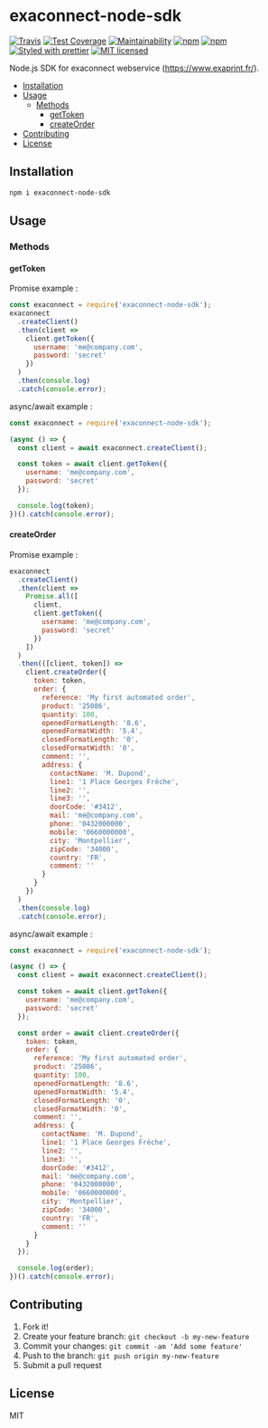 # exaconnect-node-sdk

[![Travis](https://img.shields.io/travis/kevinrambaud/exaconnect-node-sdk.svg)](https://travis-ci.org/kevinrambaud/exaconnect-node-sdk)
[![Test Coverage](https://api.codeclimate.com/v1/badges/631952378883f9a61a1a/test_coverage)](https://codeclimate.com/github/kevinrambaud/exaconnect-node-sdk/test_coverage)
[![Maintainability](https://api.codeclimate.com/v1/badges/631952378883f9a61a1a/maintainability)](https://codeclimate.com/github/kevinrambaud/exaconnect-node-sdk/maintainability)
[![npm](https://img.shields.io/npm/v/exaconnect-node-sdk.svg)](https://www.npmjs.com/package/exaconnect-node-sdk)
[![npm](https://img.shields.io/npm/dt/exaconnect-node-sdk.svg)](https://www.npmjs.com/package/exaconnect-node-sdk)
[![Styled with prettier](https://img.shields.io/badge/styled_with-prettier-ff69b4.svg)](https://github.com/prettier/prettier)
[![MIT licensed](https://img.shields.io/badge/license-MIT-blue.svg)](https://raw.githubusercontent.com/kevinrambaud/exaconnect-node-sdk/master/LICENSE)

Node.js SDK for exaconnect webservice (https://www.exaprint.fr/).

* [Installation](#installation)
* [Usage](#usage)
  * [Methods](#methods)
    * [getToken](#gettoken)
    * [createOrder](#createorder)
* [Contributing](#contributing)
* [License](#license)

## Installation

```bash
npm i exaconnect-node-sdk
```

## Usage

### Methods

#### getToken

Promise example :

```javascript
const exaconnect = require('exaconnect-node-sdk');
exaconnect
  .createClient()
  .then(client =>
    client.getToken({
      username: 'me@company.com',
      password: 'secret'
    })
  )
  .then(console.log)
  .catch(console.error);
```

async/await example :

```javascript
const exaconnect = require('exaconnect-node-sdk');

(async () => {
  const client = await exaconnect.createClient();

  const token = await client.getToken({
    username: 'me@company.com',
    password: 'secret'
  });

  console.log(token);
})().catch(console.error);
```

#### createOrder

Promise example :

```javascript
exaconnect
  .createClient()
  .then(client =>
    Promise.all([
      client,
      client.getToken({
        username: 'me@company.com',
        password: 'secret'
      })
    ])
  )
  .then(([client, token]) =>
    client.createOrder({
      token: token,
      order: {
        reference: 'My first automated order',
        product: '25086',
        quantity: 100,
        openedFormatLength: '8.6',
        openedFormatWidth: '5.4',
        closedFormatLength: '0',
        closedFormatWidth: '0',
        comment: '',
        address: {
          contactName: 'M. Dupond',
          line1: '1 Place Georges Frêche',
          line2: '',
          line3: '',
          doorCode: '#3412',
          mail: 'me@company.com',
          phone: '0432000000',
          mobile: '0660000000',
          city: 'Montpellier',
          zipCode: '34000',
          country: 'FR',
          comment: ''
        }
      }
    })
  )
  .then(console.log)
  .catch(console.error);
```

async/await example :

```javascript
const exaconnect = require('exaconnect-node-sdk');

(async () => {
  const client = await exaconnect.createClient();

  const token = await client.getToken({
    username: 'me@company.com',
    password: 'secret'
  });

  const order = await client.createOrder({
    token: token,
    order: {
      reference: 'My first automated order',
      product: '25086',
      quantity: 100,
      openedFormatLength: '8.6',
      openedFormatWidth: '5.4',
      closedFormatLength: '0',
      closedFormatWidth: '0',
      comment: '',
      address: {
        contactName: 'M. Dupond',
        line1: '1 Place Georges Frêche',
        line2: '',
        line3: '',
        doorCode: '#3412',
        mail: 'me@company.com',
        phone: '0432000000',
        mobile: '0660000000',
        city: 'Montpellier',
        zipCode: '34000',
        country: 'FR',
        comment: ''
      }
    }
  });

  console.log(order);
})().catch(console.error);
```

## Contributing

1. Fork it!
2. Create your feature branch: `git checkout -b my-new-feature`
3. Commit your changes: `git commit -am 'Add some feature'`
4. Push to the branch: `git push origin my-new-feature`
5. Submit a pull request

## License

MIT
